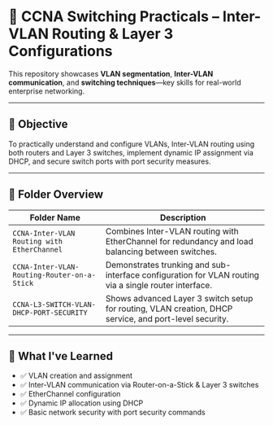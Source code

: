 # 🔁 CCNA Switching Practicals – Inter-VLAN Routing & Layer 3 Configurations

This repository showcases **VLAN segmentation**, **Inter-VLAN communication**, and **switching techniques**—key skills for real-world enterprise networking.

---

## 📌 Objective

To practically understand and configure VLANs, Inter-VLAN routing using both routers and Layer 3 switches, implement dynamic IP assignment via DHCP, and secure switch ports with port security measures.

---

## 📂 Folder Overview

| Folder Name                                                             | Description                                                                 |
|-------------------------------------------------------------------------|-----------------------------------------------------------------------------|
| `CCNA-Inter-VLAN Routing with EtherChannel`                             | Combines Inter-VLAN routing with EtherChannel for redundancy and load balancing between switches. |
| `CCNA-Inter-VLAN-Routing-Router-on-a-Stick`                             | Demonstrates trunking and sub-interface configuration for VLAN routing via a single router interface. |
| `CCNA-L3-SWITCH-VLAN-DHCP-PORT-SECURITY`                                | Shows advanced Layer 3 switch setup for routing, VLAN creation, DHCP service, and port-level security. |

---

## 🧰 What I've Learned

- ✅ VLAN creation and assignment  
- ✅ Inter-VLAN communication via Router-on-a-Stick & Layer 3 switches  
- ✅ EtherChannel configuration  
- ✅ Dynamic IP allocation using DHCP  
- ✅ Basic network security with port security commands
